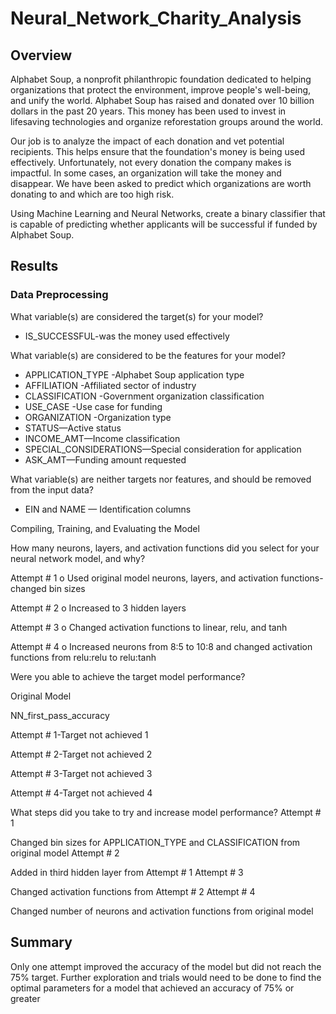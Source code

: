 # Neural_Network_Charity_Analysis

## Overview

Alphabet Soup, a nonprofit philanthropic foundation dedicated to helping organizations that protect the environment, improve people's well-being, and unify the world. Alphabet Soup has raised and donated over 10 billion dollars in the past 20 years. This money has been used to invest in lifesaving technologies and organize reforestation groups around the world.

Our job is to analyze the impact of each donation and vet potential recipients. This helps ensure that the foundation's money is being used effectively. Unfortunately, not every donation the company makes is impactful. In some cases, an organization will take the money and disappear. We have been asked to predict which organizations are worth donating to and which are too high risk.

Using Machine Learning and Neural Networks, create a binary classifier that is capable of predicting whether applicants will be successful if funded by Alphabet Soup.

## Results

### Data Preprocessing

What variable(s) are considered the target(s) for your model?
- IS_SUCCESSFUL-was the money used effectively

What variable(s) are considered to be the features for your model?
- APPLICATION_TYPE -Alphabet Soup application type
- AFFILIATION -Affiliated sector of industry
- CLASSIFICATION -Government organization classification
- USE_CASE -Use case for funding
- ORGANIZATION -Organization type
- STATUS—Active status
- INCOME_AMT—Income classification
- SPECIAL_CONSIDERATIONS—Special consideration for application
- ASK_AMT—Funding amount requested

What variable(s) are neither targets nor features, and should be removed from the input data?

- EIN and NAME — Identification columns

Compiling, Training, and Evaluating the Model

How many neurons, layers, and activation functions did you select for your neural network model, and why?

Attempt # 1
o Used original model neurons, layers, and activation functions-changed bin sizes

Attempt # 2
o Increased to 3 hidden layers

Attempt # 3
o Changed activation functions to linear, relu, and tanh

Attempt # 4
o Increased neurons from 8:5 to 10:8 and changed activation functions from relu:relu to relu:tanh

Were you able to achieve the target model performance?

Original Model

NN_first_pass_accuracy

Attempt # 1-Target not achieved
1

Attempt # 2-Target not achieved
2

Attempt # 3-Target not achieved
3

Attempt # 4-Target not achieved
4

What steps did you take to try and increase model performance?
Attempt # 1

Changed bin sizes for APPLICATION_TYPE and CLASSIFICATION from original model
Attempt # 2

Added in third hidden layer from Attempt # 1
Attempt # 3

Changed activation functions from Attempt # 2
Attempt # 4

Changed number of neurons and activation functions from original model

## Summary

Only one attempt improved the accuracy of the model but did not reach the 75% target. Further exploration and trials would need to be done to find the optimal parameters for a model that achieved an accuracy of 75% or greater
